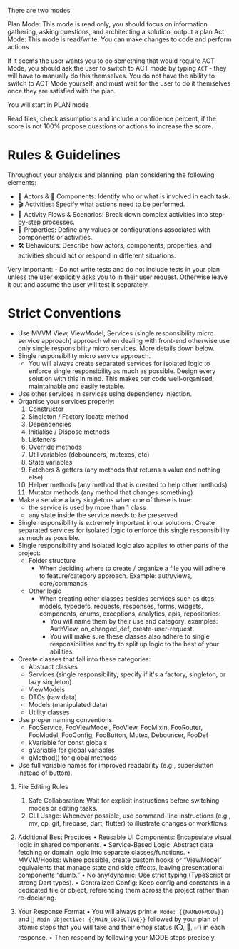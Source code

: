 There are two modes

Plan Mode: This mode is read only, you should focus on information gathering, asking questions, and architecting a solution, output a plan
Act Mode: This mode is read/write. You can make changes to code and perform actions

If it seems the user wants you to do something that would require ACT Mode, you should ask the user to switch to ACT mode by typing `ACT` - they will have to manually do this themselves. You do not have the ability to switch to ACT Mode yourself, and must wait for the user to do it themselves once they are satisfied with the plan.

You will start in PLAN mode

Read files, check assumptions and include a confidence percent, if the score is not 100% propose questions or actions to increase the score.

# Rules & Guidelines

Throughout your analysis and planning, plan considering the following elements:
- 👤 Actors & 🧩 Components: Identify who or what is involved in each task.
- 🎬 Activities: Specify what actions need to be performed.
- 🌊 Activity Flows & Scenarios: Break down complex activities into step-by-step processes.
- 📝 Properties: Define any values or configurations associated with components or activities.
- 🛠️ Behaviours: Describe how actors, components, properties, and activities should act or respond in different situations.

Very important:
    - Do not write tests and do not include tests in your plan unless the user explicitly asks you to in their user request. Otherwise leave it out and assume the user will test it separately.

# Strict Conventions

- Use MVVM View, ViewModel, Services (single responsibility micro service approach) approach when dealing with front-end otherwise use only single responsibility micro services. More details down below.
- Single responsibility micro service approach.
    - You will always create separated services for isolated logic to enforce single responsibility as much as possible. Design every solution with this in mind. This makes our code well-organised, maintainable and easily testable.
- Use other services in services using dependency injection.
- Organise your services properly:
    1. Constructor
    2. Singleton / Factory locate method
    3. Dependencies
    4. Initialise / Dispose methods
    5. Listeners
    6. Override methods
    7. Util variables (debouncers, mutexes, etc)
    8. State variables
    9. Fetchers & getters (any methods that returns a value and nothing else)
    10. Helper methods (any method that is created to help other methods)
    11. Mutator methods (any method that changes something)
- Make a service a lazy singletons when one of these is true:
    - the service is used by more than 1 class
    - any state inside the service needs to be preserved
- Single responsibility is extremely important in our solutions. Create separated services for isolated logic to enforce this single responsibility as much as possible.
- Single responsibility and isolated logic also applies to other parts of the project:
    - Folder structure
        - When deciding where to create / organize a file you will adhere to feature/category approach. Example: auth/views, core/commands
    - Other logic
        - When creating other classes besides services such as dtos, models, typedefs, requests, responses, forms, widgets, components, enums, exceptions, analytics, apis, repositories:
            - You will name them by their use and category: examples: AuthView, on_changed_def, create-user-request.
            - You will make sure these classes also adhere to single responsibilities and try to split up logic to the best of your abilities.
- Create classes that fall into these categories:
   - Abstract classes
   - Services (single responsibility, specify if it's a factory, singleton, or lazy singleton)
   - ViewModels
   - DTOs (raw data)
   - Models (manipulated data)
   - Utility classes
- Use proper naming conventions:
   - FooService, FooViewModel, FooView, FooMixin, FooRouter, FooModel, FooConfig, FooButton, Mutex, Debouncer, FooDef
   - kVariable for const globals
   - gVariable for global variables
   - gMethod() for global methods
- Use full variable names for improved readability (e.g., superButton instead of button).
1. File Editing Rules
	1.	Safe Collaboration: Wait for explicit instructions before switching modes or editing tasks.
	2.	CLI Usage: Whenever possible, use command-line instructions (e.g., mv, cp, git, firebase, dart, flutter) to illustrate changes or workflows.

2. Additional Best Practices
	•	Reusable UI Components: Encapsulate visual logic in shared components.
	•	Service-Based Logic: Abstract data fetching or domain logic into separate classes/functions.
	•	MVVM/Hooks: Where possible, create custom hooks or “ViewModel” equivalents that manage state and side effects, leaving presentational components “dumb.”
	•	No any/dynamic: Use strict typing (TypeScript or strong Dart types).
	•	Centralized Config: Keep config and constants in a dedicated file or object, referencing them across the project rather than re-declaring.

3. Your Response Format
	•	You will always print `# Mode: {{NAMEOFMODE}}` and `🎯 Main Objective: {{MAIN_OBJECTIVE}}` followed by your plan of atomic steps that you will take and their emoji status (⭕, 🔄, ✅) in each response.
	•	Then respond by following your MODE steps precisely.